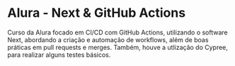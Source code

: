 # Alura - Next & GitHub Actions

Curso da Alura focado em CI/CD com GitHub Actions, utilizando o software Next, abordando a criação e automação de workflows, além de boas práticas em pull requests e merges.
Também, houve a utlização do Cypree, para realizar alguns testes básicos.
